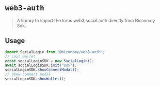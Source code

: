 # `web3-auth`

> A library to import the torus web3 social auth directly from Biconomy Sdk.

## Usage

```ts
import SocialLogin from "@biconomy/web3-auth";
// init wallet
const socialLoginSDK = new SocialLogin();
await socialLoginSDK.init('0x5');
socialLoginSDK.showConnectModal();
// show connect modal
socialLoginSDK.showWallet();
```
